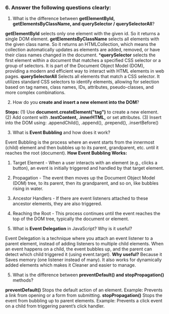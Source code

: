 ### 6. Answer the following questions clearly:

1. What is the difference between **getElementById, getElementsByClassName, and querySelector / querySelectorAll**?

<!-- Answer to question no.1 -->

**getElementById** selects only one element with the given id. So it returns a single DOM element.
**getElementsByClassName** selects all elements with the given class name. So it returns an HTMLCollection, which means the collection automatically updates as elements are added, removed, or have their class names changed in the document.
***querySelector** selects the first element within a document that matches a specified CSS selector or a group of selectors. It is part of the Document Object Model (DOM), providing a modern and efficient way to interact with HTML elements in web pages.
**querySelectorAll** Selects all elements that match a CSS selector. It utilizes standard CSS selectors to identify elements, allowing for selection based on tag names, class names, IDs, attributes, pseudo-classes, and more complex combinations.



2. How do you **create and insert a new element into the DOM**?

<!-- Answer to question no.2 -->

**Steps:** (1) Use **document.createElement("tag")** to create a new element. (2) Add content with **.textContent, .innerHTML,** or set attributes. (3) Insert into the DOM using: .appendChild(), .append(), .prepend(), .insertBefore()



3. What is **Event Bubbling** and how does it work?

<!-- Answer to question no.3 -->

Event Bubbling is the process where an event starts from the innermost (child) element and then bubbles up to its parent, grandparent, etc. until it reaches the root (document).
**How Event Bubbling Works:**
1. Target Element - When a user interacts with an element (e.g., clicks a button), an event is initially triggered and handled by that target element.
2. Propagation - The event then moves up the Document Object Model (DOM) tree, to its parent, then its grandparent, and so on, like bubbles rising in water.
3. Ancestor Handlers - If there are event listeners attached to these ancestor elements, they are also triggered.
4. Reaching the Root - This process continues until the event reaches the top of the DOM tree, typically the document or <html> element. 



4. What is **Event Delegation** in JavaScript? Why is it useful?

<!-- Answer to question no.4 -->

Event Delegation is a technique where you attach an event listener to a parent element, instead of adding listeners to multiple child elements. When an event happens on a child, the event bubbles up, and the parent can detect which child triggered it (using event.target).
**Why useful?** Because it Saves memory (one listener instead of many). It also works for dynamically added elements which makes it Cleaner and easier to manage.



5. What is the difference between **preventDefault() and stopPropagation()** methods?

<!-- Answer to question no.4 -->

**preventDefault()**
Stops the default action of an element.
Example: Prevents a link from opening or a form from submitting.
**stopPropagation()**
Stops the event from bubbling up to parent elements.
Example: Prevents a click event on a child from triggering parent’s click handler.